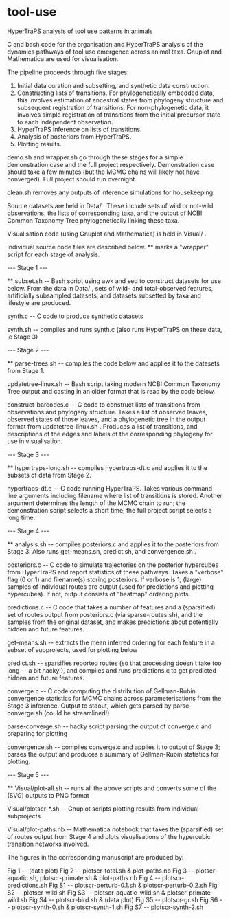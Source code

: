 # tool-use
HyperTraPS analysis of tool use patterns in animals

C and bash code for the organisation and HyperTraPS analysis of the dynamics pathways of tool use emergence across animal taxa. Gnuplot and Mathematica are used for visualisation.

The pipeline proceeds through five stages:
1. Initial data curation and subsetting, and synthetic data construction.
2. Constructing lists of transitions. For phylogenetically embedded data, this involves estimation of ancestral states from phylogeny structure and subsequent registration of transitions. For non-phylogenetic data, it involves simple registration of transitions from the initial precursor state to each independent observation.
3. HyperTraPS inference on lists of transitions.
4. Analysis of posteriors from HyperTraPS.
5. Plotting results.

demo.sh and wrapper.sh go through these stages for a simple demonstration case and the full project respectively. Demonstration case should take a few minutes (but the MCMC chains will likely not have converged). Full project should run overnight.

clean.sh removes any outputs of inference simulations for housekeeping.

Source datasets are held in Data/ . These include sets of wild or not-wild observations, the lists of corresponding taxa, and the output of NCBI Common Taxonomy Tree phylogenetically linking these taxa.

Visualisation code (using Gnuplot and Mathematica) is held in Visual/ .

Individual source code files are described below. ** marks a "wrapper" script for each stage of analysis.

--- Stage 1 ---

** subset.sh -- Bash script using awk and sed to construct datasets for use below. From the data in Data/ , sets of wild- and total-observed features, artificially subsampled datasets, and datasets subsetted by taxa and lifestyle are produced.

synth.c -- C code to produce synthetic datasets

synth.sh -- compiles and runs synth.c (also runs HyperTraPS on these data, ie Stage 3)

--- Stage 2 ---

** parse-trees.sh -- compiles the code below and applies it to the datasets from Stage 1.

updatetree-linux.sh -- Bash script taking modern NCBI Common Taxonomy Tree output and casting in an older format that is read by the code below.

construct-barcodes.c -- C code to construct lists of transitions from observations and phylogeny structure. Takes a list of observed leaves, observed states of those leaves, and a phylogenetic tree in the output format from updatetree-linux.sh . Produces a list of transitions, and descriptions of the edges and labels of the corresponding phylogeny for use in visualisation.

--- Stage 3 ---

** hypertraps-long.sh -- compiles hypertraps-dt.c and applies it to the subsets of data from Stage 2.

hypertraps-dt.c -- C code running HyperTraPS. Takes various command line arguments including filename where list of transitions is stored. Another argument determines the length of the MCMC chain to run; the demonstration script selects a short time, the full project script selects a long time.

--- Stage 4 ---

** analysis.sh -- compiles posteriors.c and applies it to the posteriors from Stage 3. Also runs get-means.sh, predict.sh, and convergence.sh .

posteriors.c -- C code to simulate trajectories on the posterior hypercubes from HyperTraPS and report statistics of these pathways. Takes a "verbose" flag (0 or 1) and filename(s) storing posteriors. If verbose is 1, (large) samples of individual routes are output (used for predictions and plotting hypercubes). If not, output consists of "heatmap" ordering plots.

predictions.c -- C code that takes a number of features and a (sparsified) set of routes output from posteriors.c (via sparse-routes.sh), and the samples from the original dataset, and makes predictions about potentially hidden and future features. 

get-means.sh -- extracts the mean inferred ordering for each feature in a subset of subprojects, used for plotting below

predict.sh -- sparsifies reported routes (so that processing doesn't take too long -- a bit hacky!), and compiles and runs predictions.c to get predicted hidden and future features.

converge.c -- C code computing the distribution of Gellman-Rubin convergence statistics for MCMC chains across parameterisations from the Stage 3 inference. Output to stdout, which gets parsed by parse-converge.sh (could be streamlined!)

parse-converge.sh -- hacky script parsing the output of converge.c and preparing for plotting

convergence.sh -- compiles converge.c and applies it to output of Stage 3; parses the output and produces a summary of Gellman-Rubin statistics for plotting.

--- Stage 5 ---

** Visual/plot-all.sh -- runs all the above scripts and converts some of the (SVG) outputs to PNG format

Visual/plotscr-*.sh -- Gnuplot scripts plotting results from individual subprojects

Visual/plot-paths.nb -- Mathematica notebook that takes the (sparsified) set of routes output from Stage 4 and plots visualisations of the hypercubic transition networks involved.

The figures in the corresponding manuscript are produced by:

Fig 1 -- (data plot)
Fig 2 -- plotscr-total.sh & plot-paths.nb
Fig 3 -- plotscr-aquatic.sh, plotscr-primate.sh & plot-paths.nb
Fig 4 -- plotscr-predictions.sh 
Fig S1 -- plotscr-perturb-0.1.sh & plotscr-perturb-0.2.sh
Fig S2 -- plotscr-wild.sh
Fig S3 -- plotscr-aquatic-wild.sh & plotscr-primate-wild.sh
Fig S4 -- plotscr-bird.sh & (data plot)
Fig S5 -- plotscr-gr.sh
Fig S6 -- plotscr-synth-0.sh & plotscr-synth-1.sh
Fig S7 -- plotscr-synth-2.sh 
